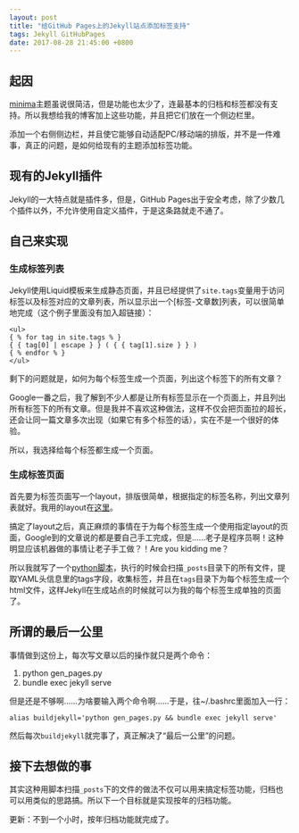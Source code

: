 ```yaml
---
layout: post
title: "给GitHub Pages上的Jekyll站点添加标签支持"
tags: Jekyll GitHubPages
date: 2017-08-28 21:45:00 +0800
---
```

## 起因
[minima](https://github.com/jekyll/minima)主题虽说很简洁，但是功能也太少了，连最基本的归档和标签都没有支持。所以我想给我的博客加上这些功能，并且把它们放在一个侧边栏里。

添加一个右侧侧边栏，并且使它能够自动适配PC/移动端的排版，并不是一件难事，真正的问题，是如何给现有的主题添加标签功能。
## 现有的Jekyll插件
Jekyll的一大特点就是插件多，但是，GitHub Pages出于安全考虑，除了少数几个插件以外，不允许使用自定义插件，于是这条路就走不通了。
## 自己来实现
### 生成标签列表
Jekyll使用Liquid模板来生成静态页面，并且已经提供了`site.tags`变量用于访问标签以及标签对应的文章列表，所以显示出一个[标签-文章数]列表，可以很简单地完成（这个例子里面没有加入超链接）：

    <ul>
    { % for tag in site.tags % }
    { { tag[0] | escape } } ( { { tag[1].size } } )
    { % endfor % }
    </ul>

剩下的问题就是，如何为每个标签生成一个页面，列出这个标签下的所有文章？

Google一番之后，我了解到不少人都是让所有标签显示在一个页面上，并且列出所有标签下的所有文章。但是我并不喜欢这种做法，这样不仅会把页面拉的超长，还会让同一篇文章多次出现（如果它有多个标签的话），实在不是一个很好的体验。

所以，我选择给每个标签都生成一个页面。
### 生成标签页面
首先要为标签页面写一个layout，排版很简单，根据指定的标签名称，列出文章列表就好。我用的layout在[这里](https://github.com/zerozwt/zerozwt.github.io/blob/master/_layouts/tag_page.html)。

搞定了layout之后，真正麻烦的事情在于为每个标签生成一个使用指定layout的页面，Google到的文章说的都是要自己手工完成，但是……老子是程序员啊！这种明显应该机器做的事情让老子手工做？！Are you kidding me？

所以我就写了一个[python脚本](https://github.com/zerozwt/zerozwt.github.io/blob/master/gen_pages.py)，执行的时候会扫描`_posts`目录下的所有文件，提取YAML头信息里的tags字段，收集标签，并且在`tags`目录下为每个标签生成一个html文件，这样Jekyll在生成站点的时候就可以为我的每个标签生成单独的页面了。
## 所谓的最后一公里
事情做到这份上，每次写文章以后的操作就只是两个命令：

1. python gen_pages.py
2. bundle exec jekyll serve

但是还是不够啊……为啥要输入两个命令啊……于是，往~/.bashrc里面加入一行：

    alias buildjekyll='python gen_pages.py && bundle exec jekyll serve'

然后每次`buildjekyll`就完事了，真正解决了“最后一公里”的问题。
## 接下去想做的事
其实这种用脚本扫描`_posts`下的文件的做法不仅可以用来搞定标签功能，归档也可以用类似的思路搞。所以下一个目标就是实现按年的归档功能。

更新：不到一个小时，按年归档功能就完成了。